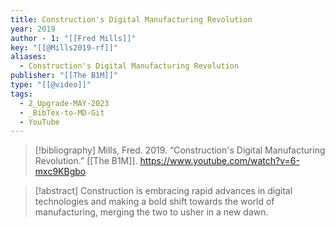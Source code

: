 ```yaml
---
title: Construction's Digital Manufacturing Revolution
year: 2019
author - 1: "[[Fred Mills]]"
key: "[[@Mills2019-rf]]"
aliases:
  - Construction's Digital Manufacturing Revolution
publisher: "[[The B1M]]"
type: "[[@video]]"
tags:
  - 2_Upgrade-MAY-2023
  - _BibTex-to-MD-Git
  - YouTube
---
```


> [!bibliography]
> Mills, Fred. 2019. “Construction's Digital Manufacturing Revolution.” [[The B1M]]. https://www.youtube.com/watch?v=6-mxc9KBgbo

> [!abstract]
> Construction is embracing rapid advances in digital technologies and making a bold shift towards the world of manufacturing, merging the two to usher in a new dawn.